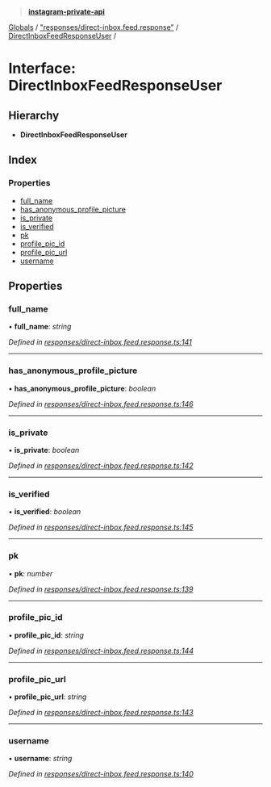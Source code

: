 > **[instagram-private-api](../README.md)**

[Globals](../README.md) / ["responses/direct-inbox.feed.response"](../modules/_responses_direct_inbox_feed_response_.md) / [DirectInboxFeedResponseUser](_responses_direct_inbox_feed_response_.directinboxfeedresponseuser.md) /

# Interface: DirectInboxFeedResponseUser

## Hierarchy

* **DirectInboxFeedResponseUser**

## Index

### Properties

* [full_name](_responses_direct_inbox_feed_response_.directinboxfeedresponseuser.md#full_name)
* [has_anonymous_profile_picture](_responses_direct_inbox_feed_response_.directinboxfeedresponseuser.md#has_anonymous_profile_picture)
* [is_private](_responses_direct_inbox_feed_response_.directinboxfeedresponseuser.md#is_private)
* [is_verified](_responses_direct_inbox_feed_response_.directinboxfeedresponseuser.md#is_verified)
* [pk](_responses_direct_inbox_feed_response_.directinboxfeedresponseuser.md#pk)
* [profile_pic_id](_responses_direct_inbox_feed_response_.directinboxfeedresponseuser.md#profile_pic_id)
* [profile_pic_url](_responses_direct_inbox_feed_response_.directinboxfeedresponseuser.md#profile_pic_url)
* [username](_responses_direct_inbox_feed_response_.directinboxfeedresponseuser.md#username)

## Properties

###  full_name

• **full_name**: *string*

*Defined in [responses/direct-inbox.feed.response.ts:141](https://github.com/dilame/instagram-private-api/blob/01eb399/src/responses/direct-inbox.feed.response.ts#L141)*

___

###  has_anonymous_profile_picture

• **has_anonymous_profile_picture**: *boolean*

*Defined in [responses/direct-inbox.feed.response.ts:146](https://github.com/dilame/instagram-private-api/blob/01eb399/src/responses/direct-inbox.feed.response.ts#L146)*

___

###  is_private

• **is_private**: *boolean*

*Defined in [responses/direct-inbox.feed.response.ts:142](https://github.com/dilame/instagram-private-api/blob/01eb399/src/responses/direct-inbox.feed.response.ts#L142)*

___

###  is_verified

• **is_verified**: *boolean*

*Defined in [responses/direct-inbox.feed.response.ts:145](https://github.com/dilame/instagram-private-api/blob/01eb399/src/responses/direct-inbox.feed.response.ts#L145)*

___

###  pk

• **pk**: *number*

*Defined in [responses/direct-inbox.feed.response.ts:139](https://github.com/dilame/instagram-private-api/blob/01eb399/src/responses/direct-inbox.feed.response.ts#L139)*

___

###  profile_pic_id

• **profile_pic_id**: *string*

*Defined in [responses/direct-inbox.feed.response.ts:144](https://github.com/dilame/instagram-private-api/blob/01eb399/src/responses/direct-inbox.feed.response.ts#L144)*

___

###  profile_pic_url

• **profile_pic_url**: *string*

*Defined in [responses/direct-inbox.feed.response.ts:143](https://github.com/dilame/instagram-private-api/blob/01eb399/src/responses/direct-inbox.feed.response.ts#L143)*

___

###  username

• **username**: *string*

*Defined in [responses/direct-inbox.feed.response.ts:140](https://github.com/dilame/instagram-private-api/blob/01eb399/src/responses/direct-inbox.feed.response.ts#L140)*